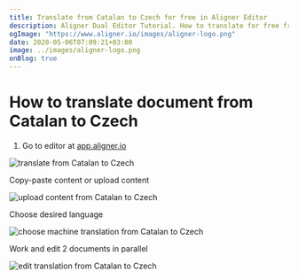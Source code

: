 ```yaml
---
title: Translate from Catalan to Czech for free in Aligner Editor
description: Aligner Dual Editor Tutorial. How to translate for free from Catalan to Czech. Aligner is multilingual document management platform. 
ogImage: "https://www.aligner.io/images/aligner-logo.png"
date: 2020-05-06T07:09:21+03:00
image: ../images/aligner-logo.png
onBlog: true
---
```


# How to translate document from Catalan to Czech

1. Go to editor at [app.aligner.io](https://app.aligner.io "Aligner App web page")

![translate from Catalan to Czech](../aligner-blank-editor.png "translate from Catalan to Czech")

Copy-paste content or upload content

![upload content from Catalan to Czech](../aligner-uploaded-document.png "upload content from Catalan to Czech")

Choose desired language

![choose machine translation from Catalan to Czech](../aligner-language-dropdown.png "choose machine translation from Catalan to Czech")

Work and edit 2 documents in parallel

![edit translation from Catalan to Czech](../aligner-double-sitded-editor.png "edit translation from Catalan to Czech")

